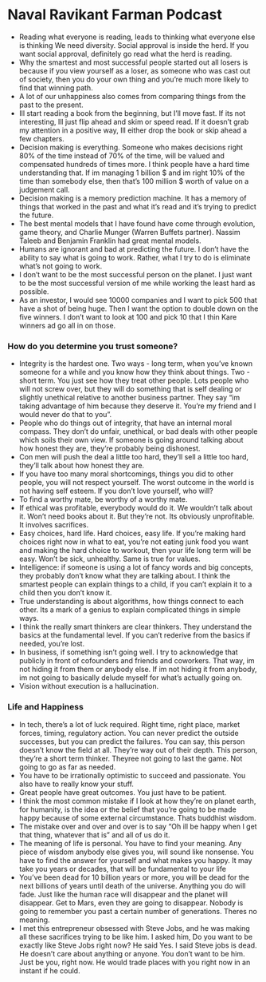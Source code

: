 # Naval Ravikant Farman Podcast

- Reading what everyone is reading, leads to thinking what everyone else is thinking We need diversity. Social approval is inside the herd. If you want social approval, definitely go read what the herd is reading.
- Why the smartest and most successful people started out all losers is because if you view yourself as a loser, as someone who was cast out of society, then you do your own thing and you’re much more likely to find that winning path.
- A lot of our unhappiness also comes from comparing things from the past to the present.
- Ill start reading a book from the beginning, but I’ll move fast. If its not interesting, Ill just flip ahead and skim or speed read. If it doesn’t grab my attention in a positive way, Ill either drop the book or skip ahead a few chapters.
- Decision making is everything. Someone who makes decisions right 80% of the time instead of 70% of the time, will be valued and compensated hundreds of times more. I think people have a hard time understanding that. If im managing 1 billion $ and im right 10% of the time than somebody else, then that’s 100 million $ worth of value on a judgement call.
- Decision making is a memory prediction machine. It has a memory of things that worked in the past and what it’s read and it’s trying to predict the future.
- The best mental models that I have found have come through evolution, game theory, and Charlie Munger (Warren Buffets partner). Nassim Taleeb and Benjamin Franklin had great mental models.
- Humans are ignorant and bad at predicting the future. I don’t have the ability to say what is going to work. Rather, what I try to do is eliminate what’s not going to work.
- I don’t want to be the most successful person on the planet. I just want to be the most successful version of me while working the least hard as possible.
- As an investor, I would see 10000 companies and I want to pick 500 that have a shot of being huge. Then I want the option to double down on the five winners. I don’t want to look at 100 and pick 10 that I thin Kare winners ad go all in on those.

### How do you determine you trust someone?

- Integrity is the hardest one. Two ways - long term, when you’ve known someone for a while and you know how they think about things. Two - short term. You just see how they treat other people. Lots people who will not screw over, but they will do something that is self dealing or slightly unethical relative to another business partner. They say “im taking advantage of him because they deserve it. You’re my friend and I would never do that to you”.
- People who do things out of integrity, that have an internal moral compass. They don’t do unfair, unethical, or bad deals with other people which soils their own view. If someone is going around talking about how honest they are, they’re probably being dishonest.
- Con men will push the deal a little too hard, they’ll sell a little too hard, they’ll talk about how honest they are.
- If you have too many moral shortcomings, things you did to other people, you will not respect yourself. The worst outcome in the world is not having self esteem. If you don’t love yourself, who will?
- To find a worthy mate, be worthy of a worthy mate.
- If ethical was profitable, everybody would do it. We wouldn’t talk about it. Won’t need books about it. But they’re not. Its obviously unprofitable. It involves sacrifices.
- Easy choices, hard life. Hard choices, easy life. If you’re making hard choices right now in what to eat, you’re not eating junk food you want and making the hard choice to workout, then your life long term will be easy. Won’t be sick, unhealthy. Same is true for values.
- Intelligence: if someone is using a lot of fancy words and big concepts, they probably don’t know what they are talking about. I think the smartest people can explain things to a child, if you can’t explain it to a child then you don’t know it.
- True understanding is about algorithms, how things connect to each other. Its a mark of a genius to explain complicated things in simple ways.
- I think the really smart thinkers are clear thinkers. They understand the basics at the fundamental level. If you can’t rederive from the basics if needed, you’re lost.
- In business, if something isn’t going well. I try to acknowledge that publicly in front of cofounders and friends and coworkers. That way, im not hiding it from them or anybody else. If im not hiding it from anybody, im not going to basically delude myself for what’s actually going on.
- Vision without execution is a hallucination.

### Life and Happiness

- In tech, there’s a lot of luck required. Right time, right place, market forces, timing, regulatory action. You can never predict the outside successes, but you can predict the failures. You can say, this person doesn’t know the field at all. They’re way out of their depth. This person, they’re a short term thinker. Theyree not going to last the game. Not going to go as far as needed.
- You have to be irrationally optimistic to succeed and passionate. You also have to really know your stuff.
- Great people have great outcomes. You just have to be patient.
- I think the most common mistake if I look at how they’re on planet earth, for humanity, is the idea or the belief that you’re going to be made happy because of some external circumstance. Thats buddhist wisdom.
- The mistake over and over and over is to say “Oh ill be happy when I get that thing, whatever that is” and all of us do it.
- The meaning of life is personal. You have to find your meaning. Any piece of wisdom anybody else gives you, will sound like nonsense. You have to find the answer for yourself and what makes you happy. It may take you years or decades, that will be fundamental to your life
- You’ve been dead for 10 billion years or more, you will be dead for the next billions of years until death of the universe. Anything you do will fade. Just like the human race will disappear and the planet will disappear. Get to Mars, even they are going to disappear. Nobody is going to remember you past a certain number of generations. Theres no meaning.
- I met this entrepreneur obsessed with Steve Jobs, and he was making all these sacrifices trying to be like him. I asked him, Do you want to be exactly like Steve Jobs right now? He said Yes. I said Steve jobs is dead. He doesn’t care about anything or anyone. You don’t want to be him. Just be you, right now. He would trade places with you right now in an instant if he could.
